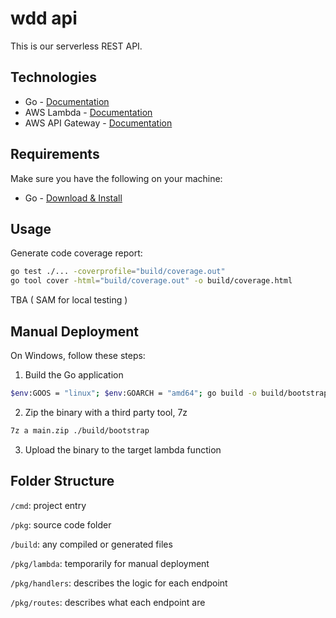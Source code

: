 # wdd api

This is our serverless REST API.

## Technologies

- Go - [Documentation](https://go.dev/doc/)
- AWS Lambda - [Documentation](https://docs.aws.amazon.com/lambda/)
- AWS API Gateway - [Documentation](https://docs.aws.amazon.com/apigateway/)

## Requirements

Make sure you have the following on your machine:
- Go - [Download & Install](https://go.dev/dl/)

## Usage

Generate code coverage report:
```bash
go test ./... -coverprofile="build/coverage.out"
go tool cover -html="build/coverage.out" -o build/coverage.html
```

TBA ( SAM for local testing )

## Manual Deployment

On Windows, follow these steps:

1. Build the Go application
```bash
$env:GOOS = "linux"; $env:GOARCH = "amd64"; go build -o build/bootstrap ./cmd/main
```

2. Zip the binary with a third party tool, 7z
```bash
7z a main.zip ./build/bootstrap
```

3. Upload the binary to the target lambda function

## Folder Structure

`/cmd`: project entry

`/pkg`: source code folder

`/build`: any compiled or generated files

`/pkg/lambda`: temporarily for manual deployment

`/pkg/handlers`: describes the logic for each endpoint 

`/pkg/routes`: describes what each endpoint are
